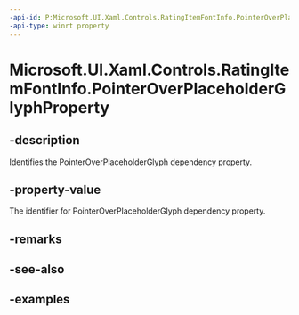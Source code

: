 ```yaml
---
-api-id: P:Microsoft.UI.Xaml.Controls.RatingItemFontInfo.PointerOverPlaceholderGlyphProperty
-api-type: winrt property
---
```


<!-- Property syntax.
public DependencyProperty PointerOverPlaceholderGlyphProperty { get; }
-->

# Microsoft.UI.Xaml.Controls.RatingItemFontInfo.PointerOverPlaceholderGlyphProperty

## -description

Identifies the PointerOverPlaceholderGlyph dependency property.

## -property-value

The identifier for PointerOverPlaceholderGlyph dependency property.

## -remarks

## -see-also

## -examples

